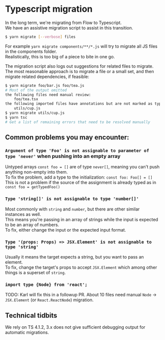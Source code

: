 # Typescript migration

In the long term, we're migrating from Flow to Typescript.  
We have an assistive migration script to assist in this transition.  

```sh
$ yarn migrate [--verbose] files
```

For example `yarn migrate components/**/*.js` will try to migrate all JS files in the components folder.  
Realistically, this is too big of a piece to bite in one go.  

The migration script also logs out suggestions for related files to migrate.  
The most reasonable approach is to migrate a file or a small set, and then migrate related dependencies, if feasible:  

```sh
$ yarn migrate foo/bar.js foo/tea.js
# Most of the output omitted
the following files need manual review:
	foo/tea.tsx
the following imported files have annotations but are not marked as typed:
	utils/cup.js
$ yarn migrate utils/cup.js
$ yarn tsc
# Get a list of remaining errors that need to be resolved manually
```

## Common problems you may encounter:

### `Argument of type 'Foo' is not assignable to parameter of type 'never'` when pushing into an empty array

Untyped arrays `const foo = []` are of type `never[]`, meaning you can't push anything non-empty into them.  
To fix the problem, add a type to the initialization: `const foo: Foo[] = []`  
This is not a problem if the source of the assignment is already typed as in `const foo = getTypedFoo()`

### `Type 'string[]' is not assignable to type 'number[]'`

Most commonly with `string` and `number`, but there are other similar instances as well.  
This means you're passing in an array of strings while the input is expected to be an array of numbers.  
To fix, either change the input or the expected input format.  

### `Type '(props: Props) => JSX.Element' is not assignable to type 'string'`  

Usually it means the target expects a string, but you want to pass an element.  
To fix, change the target's props to accept `JSX.Element` which among other things is a superset of `string`.


### `import type {Node} from 'react';`

TODO: Karl will fix this in a followup PR. About 10 files need manual `Node` -> `JSX.Element` (or `React.ReactNode`) migration.

## Technical tidbits

We rely on TS 4.1.2, 3.x does not give sufficient debugging output for automatic migrations.  
